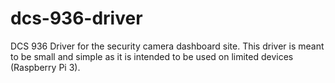 # dcs-936-driver
DCS 936 Driver for the security camera dashboard site. This driver is meant to be small and simple as it is intended to be used on limited devices (Raspberry Pi 3).